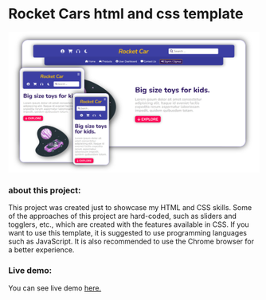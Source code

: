 # Rocket Cars html and css template

<img src="https://github.com/alibkm95/RocketCars-html-css/blob/main/assets/images/screen-shot.png?raw=true" alt="screen-shot"/>


### about this project:
This project was created just to showcase my HTML and CSS skills. Some of the approaches of this project are hard-coded, such as sliders and togglers, etc., which are created with the features available in CSS. If you want to use this template, it is suggested to use programming languages such as JavaScript. It is also recommended to use the Chrome browser for a better experience.


### Live demo:

You can see live demo [here.](https://alibkm95.github.io/RocketCars-html-css)